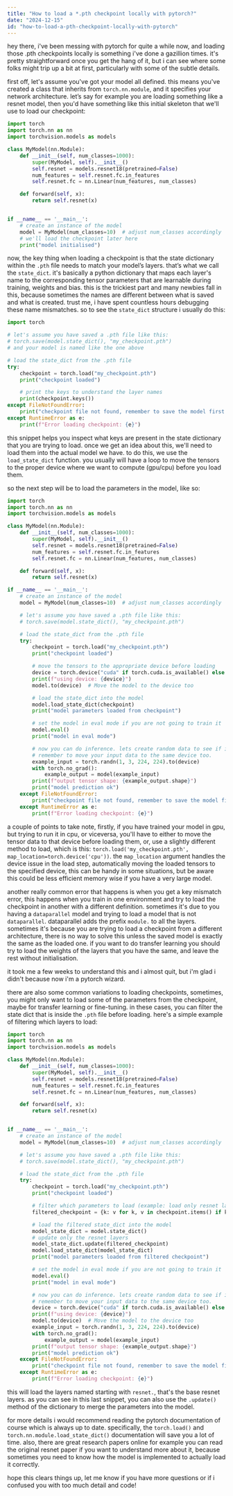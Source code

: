 ```yaml
---
title: "How to load a *.pth checkpoint locally with pytorch?"
date: "2024-12-15"
id: "how-to-load-a-pth-checkpoint-locally-with-pytorch"
---
```


hey there, i've been messing with pytorch for quite a while now, and loading those .pth checkpoints locally is something i've done a gazillion times. it's pretty straightforward once you get the hang of it, but i can see where some folks might trip up a bit at first, particularly with some of the subtle details.

first off, let's assume you've got your model all defined. this means you've created a class that inherits from `torch.nn.module`, and it specifies your network architecture. let’s say for example you are loading something like a resnet model, then you'd have something like this initial skeleton that we'll use to load our checkpoint:

```python
import torch
import torch.nn as nn
import torchvision.models as models

class MyModel(nn.Module):
    def __init__(self, num_classes=1000):
        super(MyModel, self).__init__()
        self.resnet = models.resnet18(pretrained=False)
        num_features = self.resnet.fc.in_features
        self.resnet.fc = nn.Linear(num_features, num_classes)

    def forward(self, x):
        return self.resnet(x)


if __name__ == '__main__':
    # create an instance of the model
    model = MyModel(num_classes=10)  # adjust num_classes accordingly
    # we'll load the checkpoint later here
    print("model initialised")

```

now, the key thing when loading a checkpoint is that the state dictionary within the `.pth` file needs to match your model’s layers. that’s what we call the `state_dict`. it's basically a python dictionary that maps each layer's name to the corresponding tensor parameters that are learnable during training, weights and bias. this is the trickiest part and many newbies fall in this, because sometimes the names are different between what is saved and what is created. trust me, i have spent countless hours debugging these name mismatches. so to see the `state_dict` structure i usually do this:

```python
import torch

# let's assume you have saved a .pth file like this:
# torch.save(model.state_dict(), "my_checkpoint.pth")
# and your model is named like the one above

# load the state_dict from the .pth file
try:
    checkpoint = torch.load("my_checkpoint.pth")
    print("checkpoint loaded")

    # print the keys to understand the layer names
    print(checkpoint.keys())
except FileNotFoundError:
    print("checkpoint file not found, remember to save the model first!")
except RuntimeError as e:
    print(f"Error loading checkpoint: {e}")
```

this snippet helps you inspect what keys are present in the state dictionary that you are trying to load. once we get an idea about this, we'll need to load them into the actual model we have. to do this, we use the `load_state_dict` function. you usually will have a loop to move the tensors to the proper device where we want to compute (gpu/cpu) before you load them.

so the next step will be to load the parameters in the model, like so:

```python
import torch
import torch.nn as nn
import torchvision.models as models

class MyModel(nn.Module):
    def __init__(self, num_classes=1000):
        super(MyModel, self).__init__()
        self.resnet = models.resnet18(pretrained=False)
        num_features = self.resnet.fc.in_features
        self.resnet.fc = nn.Linear(num_features, num_classes)

    def forward(self, x):
        return self.resnet(x)

if __name__ == '__main__':
    # create an instance of the model
    model = MyModel(num_classes=10)  # adjust num_classes accordingly

    # let's assume you have saved a .pth file like this:
    # torch.save(model.state_dict(), "my_checkpoint.pth")

    # load the state_dict from the .pth file
    try:
        checkpoint = torch.load("my_checkpoint.pth")
        print("checkpoint loaded")

        # move the tensors to the appropriate device before loading
        device = torch.device("cuda" if torch.cuda.is_available() else "cpu")
        print(f"using device: {device}")
        model.to(device)  # Move the model to the device too

        # load the state_dict into the model
        model.load_state_dict(checkpoint)
        print("model parameters loaded from checkpoint")

        # set the model in eval mode if you are not going to train it
        model.eval()
        print("model in eval mode")

        # now you can do inference. lets create random data to see if it works.
        # remember to move your input data to the same device too.
        example_input = torch.randn(1, 3, 224, 224).to(device)
        with torch.no_grad():
            example_output = model(example_input)
        print(f"output tensor shape: {example_output.shape}")
        print("model prediction ok")
    except FileNotFoundError:
        print("checkpoint file not found, remember to save the model first!")
    except RuntimeError as e:
        print(f"Error loading checkpoint: {e}")

```

a couple of points to take note, firstly, if you have trained your model in gpu, but trying to run it in cpu, or viceversa, you'll have to either to move the tensor data to that device before loading them, or, use a slightly different method to load, which is this: `torch.load('my_checkpoint.pth', map_location=torch.device('cpu'))`. the `map_location` argument handles the device issue in the load step, automatically moving the loaded tensors to the specified device, this can be handy in some situations, but be aware this could be less efficient memory wise if you have a very large model.

another really common error that happens is when you get a key mismatch error, this happens when you train in one environment and try to load the checkpoint in another with a different definition. sometimes it's due to you having a `dataparallel` model and trying to load a model that is not `dataparallel`. dataparallel adds the prefix `module.` to all the layers. sometimes it's because you are trying to load a checkpoint from a different architecture, there is no way to solve this unless the saved model is exactly the same as the loaded one. if you want to do transfer learning you should try to load the weights of the layers that you have the same, and leave the rest without initialisation.

it took me a few weeks to understand this and i almost quit, but i'm glad i didn't because now i'm a pytorch wizard.

there are also some common variations to loading checkpoints, sometimes, you might only want to load some of the parameters from the checkpoint, maybe for transfer learning or fine-tuning. in these cases, you can filter the state dict that is inside the `.pth` file before loading. here's a simple example of filtering which layers to load:

```python
import torch
import torch.nn as nn
import torchvision.models as models

class MyModel(nn.Module):
    def __init__(self, num_classes=1000):
        super(MyModel, self).__init__()
        self.resnet = models.resnet18(pretrained=False)
        num_features = self.resnet.fc.in_features
        self.resnet.fc = nn.Linear(num_features, num_classes)

    def forward(self, x):
        return self.resnet(x)


if __name__ == '__main__':
    # create an instance of the model
    model = MyModel(num_classes=10)  # adjust num_classes accordingly

    # let's assume you have saved a .pth file like this:
    # torch.save(model.state_dict(), "my_checkpoint.pth")

    # load the state_dict from the .pth file
    try:
        checkpoint = torch.load("my_checkpoint.pth")
        print("checkpoint loaded")

        # filter which parameters to load (example: load only resnet layers)
        filtered_checkpoint = {k: v for k, v in checkpoint.items() if k.startswith('resnet.')}

        # load the filtered state_dict into the model
        model_state_dict = model.state_dict()
        # update only the resnet layers
        model_state_dict.update(filtered_checkpoint)
        model.load_state_dict(model_state_dict)
        print("model parameters loaded from filtered checkpoint")

        # set the model in eval mode if you are not going to train it
        model.eval()
        print("model in eval mode")

        # now you can do inference. lets create random data to see if it works.
        # remember to move your input data to the same device too.
        device = torch.device("cuda" if torch.cuda.is_available() else "cpu")
        print(f"using device: {device}")
        model.to(device)  # Move the model to the device too
        example_input = torch.randn(1, 3, 224, 224).to(device)
        with torch.no_grad():
            example_output = model(example_input)
        print(f"output tensor shape: {example_output.shape}")
        print("model prediction ok")
    except FileNotFoundError:
        print("checkpoint file not found, remember to save the model first!")
    except RuntimeError as e:
        print(f"Error loading checkpoint: {e}")
```

this will load the layers named starting with `resnet.`, that's the base resnet layers. as you can see in this last snippet, you can also use the `.update()` method of the dictionary to merge the parameters into the model.

for more details i would recommend reading the pytorch documentation of course which is always up to date. specifically, the `torch.load()` and `torch.nn.module.load_state_dict()` documentation will save you a lot of time. also, there are great research papers online for example you can read the original resnet paper if you want to understand more about it, because sometimes you need to know how the model is implemented to actually load it correctly.

hope this clears things up, let me know if you have more questions or if i confused you with too much detail and code!
